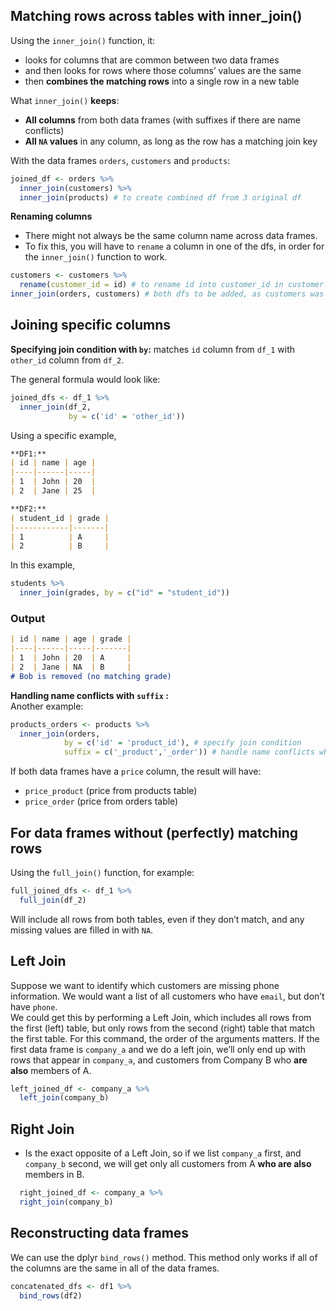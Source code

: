 ## Matching rows across tables with inner_join()
Using the `inner_join()` function, it:
*  looks for columns that are common between two data frames
*  and then looks for rows where those columns’ values are the same
*  then **combines the matching rows** into a single row in a new table  

What `inner_join()` **keeps**:
* **All columns** from both data frames (with suffixes if there are name conflicts)
* **All `NA` values** in any column, as long as the row has a matching join key  

With the data frames `orders`, `customers` and `products`:
```r
joined_df <- orders %>%
  inner_join(customers) %>%
  inner_join(products) # to create combined df from 3 original df
```

**Renaming columns**
* There might not always be the same column name across data frames.
* To fix this, you will have to `rename` a column in one of the dfs, in order for the `inner_join()` function to work.
```r
customers <- customers %>%
  rename(customer_id = id) # to rename id into customer_id in customer.csv
inner_join(orders, customers) # both dfs to be added, as customers was piped into rename only before
```

## Joining specific columns
**Specifying join condition with `by`:** matches `id` column from `df_1` with `other_id` column from `df_2`. 

The general formula would look like:
```r
joined_dfs <- df_1 %>%
  inner_join(df_2,
             by = c('id' = 'other_id'))
```

Using a specific example, 
```markdown
**DF1:**
| id | name | age |
|----|------|-----|
| 1  | John | 20  |
| 2  | Jane | 25  |

**DF2:**
| student_id | grade |
|------------|-------|
| 1          | A     |
| 2          | B     |
```

In this example, 
```r
students %>%
  inner_join(grades, by = c("id" = "student_id"))
```

### Output
```markdown
| id | name | age | grade |
|----|------|-----|-------|
| 1  | John | 20  | A     |
| 2  | Jane | NA  | B     |
# Bob is removed (no matching grade)
```

**Handling name conflicts with `suffix` :**  
Another example:

```r
products_orders <- products %>%
  inner_join(orders,
            by = c('id' = 'product_id'), # specify join condition 
            suffix = c('_product','_order')) # handle name conflicts when both dfs have columns with same name
```
If both data frames have a `price` column, the result will have:
* `price_product` (price from products table)
* `price_order` (price from orders table)

## For data frames without (perfectly) matching rows
Using the `full_join()` function, for example:
```r
full_joined_dfs <- df_1 %>%
  full_join(df_2)
```
Will include all rows from both tables, even if they don’t match, and any missing values are filled in with `NA`.

## Left Join
Suppose we want to identify which customers are missing phone information. We would want a list of all customers who have `email`, but don’t have `phone`.  
We could get this by performing a Left Join, which includes all rows from the first (left) table, but only rows from the second (right) table that match the first table.
For this command, the order of the arguments matters. If the first data frame is `company_a` and we do a left join, we’ll only end up with rows that appear in `company_a`, and customers from Company B who **are also** members of A. 
```r
left_joined_df <- company_a %>%
  left_join(company_b)
```

## Right Join
* Is the exact opposite of a Left Join, so if we list `company_a` first, and `company_b` second, we will get only all customers from A **who are also** members in B.

```r
  right_joined_df <- company_a %>%
  right_join(company_b)
```
## Reconstructing data frames
We can use the dplyr `bind_rows()` method. This method only works if all of the columns are the same in all of the data frames.

```r
concatenated_dfs <- df1 %>%
  bind_rows(df2)
```
